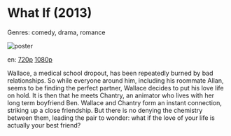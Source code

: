 # What If (2013)

Genres: comedy, drama, romance

![poster](http://image.tmdb.org/t/p/w500/wtTAUft8yvsQ954QbGIItlD9d7a.jpg)

en:
  [720p](magnet:?xt=urn:btih:684E2E09B71A8369347CABF9B8CB5246BF5C182F&tr=udp://glotorrents.pw:6969/announce&tr=udp://tracker.opentrackr.org:1337/announce&tr=udp://torrent.gresille.org:80/announce&tr=udp://tracker.openbittorrent.com:80&tr=udp://tracker.coppersurfer.tk:6969&tr=udp://tracker.leechers-paradise.org:6969&tr=udp://p4p.arenabg.ch:1337&tr=udp://tracker.internetwarriors.net:1337)
  [1080p](magnet:?xt=urn:btih:EC3C1337B5742BF43B2F8E7EFFD87597A901B38D&tr=udp://glotorrents.pw:6969/announce&tr=udp://tracker.opentrackr.org:1337/announce&tr=udp://torrent.gresille.org:80/announce&tr=udp://tracker.openbittorrent.com:80&tr=udp://tracker.coppersurfer.tk:6969&tr=udp://tracker.leechers-paradise.org:6969&tr=udp://p4p.arenabg.ch:1337&tr=udp://tracker.internetwarriors.net:1337)
  


Wallace, a medical school dropout, has been repeatedly burned by bad relationships. So while everyone around him, including his roommate Allan, seems to be finding the perfect partner, Wallace decides to put his love life on hold.  It is then that he meets Chantry, an animator who lives with her long term boyfriend Ben.  Wallace and Chantry form an instant connection, striking up a close friendship. But there is no denying the chemistry between them, leading the pair to wonder:  what if the love of your life is actually your best friend?